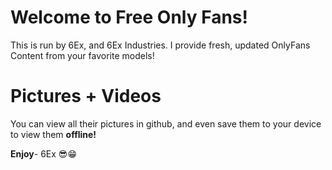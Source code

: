# Welcome to Free Only Fans!

This is run by 6Ex, and 6Ex Industries. I provide fresh, updated OnlyFans Content from your favorite models!


# Pictures + Videos

You can view all their pictures in github, and even save them to your device to view them **offline!**


**Enjoy**- 6Ex 😎😁
